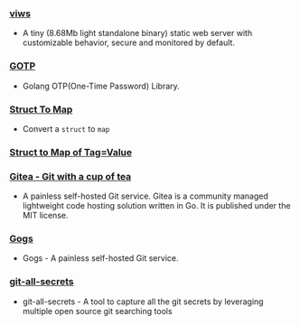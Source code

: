 ### [viws](https://github.com/ViBiOh/viws)
- A tiny (8.68Mb light standalone binary) static web server with customizable behavior, secure and monitored by default.

### [GOTP](https://github.com/xlzd/gotp)
- Golang OTP(One-Time Password) Library.

### [Struct To Map](https://gist.github.com/bxcodec/c2a25cfc75f6b21a0492951706bc80b8)
- Convert a `struct` to `map`

### [Struct to Map of Tag=Value](https://play.golang.org/p/Tg3FSpF2mVO)


### [Gitea - Git with a cup of tea](https://gitea.io/en-us/)
- A painless self-hosted Git service. Gitea is a community managed lightweight code hosting solution written in Go. It is published under the MIT license.

### [Gogs](https://gogs.io/)
- Gogs - A painless self-hosted Git service.

### [git-all-secrets](https://github.com/anshumanbh/git-all-secrets)
- git-all-secrets - A tool to capture all the git secrets by leveraging multiple open source git searching tools

